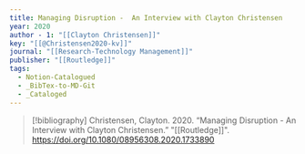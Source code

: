 ```yaml
---
title: Managing Disruption -  An Interview with Clayton Christensen
year: 2020
author - 1: "[[Clayton Christensen]]"
key: "[[@Christensen2020-kv]]"
journal: "[[Research-Technology Management]]"
publisher: "[[Routledge]]"
tags:
  - Notion-Catalogued
  - _BibTex-to-MD-Git
  - _Cataloged
---
```


> [!bibliography]
> Christensen, Clayton. 2020. “Managing Disruption -  An Interview with Clayton Christensen.” "[[Routledge]]". https://doi.org/10.1080/08956308.2020.1733890